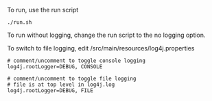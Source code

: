 To run, use the run script

```
./run.sh
```

To run without logging, change the run script to the no logging option.

To switch to file logging, edit /src/main/resources/log4j.properties

```
# comment/uncomment to toggle console logging
log4j.rootLogger=DEBUG, CONSOLE

# comment/uncomment to toggle file logging
# file is at top level in log4j.log
log4j.rootLogger=DEBUG, FILE
```
